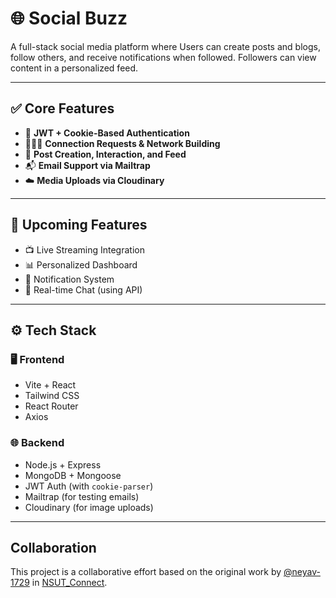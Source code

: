 # 🌐 Social Buzz

A full-stack social media platform where Users can create posts and blogs, follow others, and receive notifications when followed. Followers can view content in a personalized feed.


---

## ✅ Core Features

- 🔐 **JWT + Cookie-Based Authentication**
- 🧑‍🤝‍🧑 **Connection Requests & Network Building**
- 📝 **Post Creation, Interaction, and Feed**
- 📬 **Email Support via Mailtrap**
- ☁️ **Media Uploads via Cloudinary**

---

## 🚧 Upcoming Features

- 📺 Live Streaming Integration  
- 📊 Personalized Dashboard  
- 🔔 Notification System  
- 💬 Real-time Chat (using API)

---

## ⚙️ Tech Stack

### 🖥️ Frontend

- Vite + React
- Tailwind CSS
- React Router
- Axios
  

### 🌐 Backend

- Node.js + Express
- MongoDB + Mongoose
- JWT Auth (with `cookie-parser`)
- Mailtrap (for testing emails)
- Cloudinary (for image uploads)

---
## Collaboration

This project is a collaborative effort based on the original work by [@neyav-1729](https://github.com/neyav-1729) in [NSUT_Connect](https://github.com/neyav-1729/NSUT_Connect).



